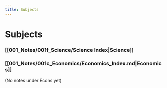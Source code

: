 ```yaml
---
title: Subjects
---
```

# Subjects

### [[001_Notes/001f_Science/Science Index|Science]]

### [[001_Notes/001c_Economics/Economics_Index.md|Economics]]
(No notes under Econs yet)


